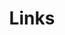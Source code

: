 ---
layout: Links
title: Links
links:
  - title: Live Demos
    items:
      - sitename: Shulker Studio
        url: #
        img: /img/Shulker_Studio_Logo.png
        desc: Test
---